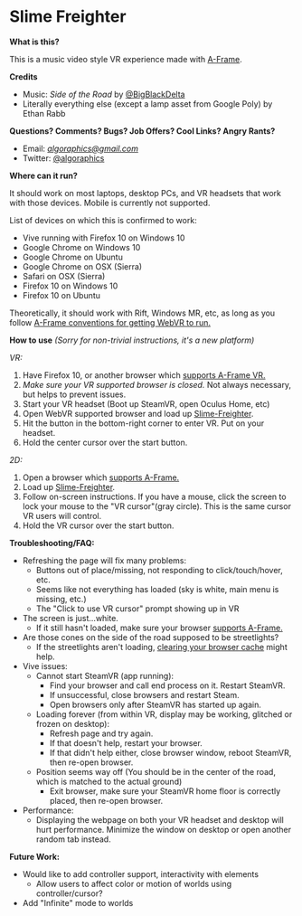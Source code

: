 # Slime Freighter

**What is this?**

This is a music video style VR experience made with [A-Frame](https://aframe.io).

**Credits**
- Music: *Side of the Road* by [@BigBlackDelta](https://twitter.com/bigblackdelta)
- Literally everything else (except a lamp asset from Google Poly) by Ethan Rabb

**Questions? Comments? Bugs? Job Offers? Cool Links? Angry Rants?**
- Email:  *algoraphics@gmail.com*
- Twitter:  [@algoraphics](https://twitter.com/algoraphics)

**Where can it run?**

It should work on most laptops, desktop PCs, and VR headsets that work with those devices.
Mobile is currently not supported.

List of devices on which this is confirmed to work:
- Vive running with Firefox 10 on Windows 10
- Google Chrome on Windows 10
- Google Chrome on Ubuntu
- Google Chrome on OSX (Sierra)
- Safari on OSX (Sierra)
- Firefox 10 on Windows 10
- Firefox 10 on Ubuntu

Theoretically, it should work with Rift, Windows MR, etc, as long as you follow [A-Frame conventions for getting WebVR to run.](https://aframe.io/docs/0.7.0/introduction/vr-headsets-and-webvr-browsers.html)

**How to use** *(Sorry for non-trivial instructions, it's a new platform)*

*VR:*
1. Have Firefox 10, or another browser which [supports A-Frame VR.](https://aframe.io/docs/0.7.0/introduction/vr-headsets-and-webvr-browsers.html)
2. *Make sure your VR supported browser is closed.* Not always necessary, but helps to prevent issues.
3. Start your VR headset (Boot up SteamVR, open Oculus Home, etc)
4. Open WebVR supported browser and load up [Slime-Freighter](https://horse-machine.glitch.me/).
5. Hit the button in the bottom-right corner to enter VR. Put on your headset.
6. Hold the center cursor over the start button.

*2D:*
1. Open a browser which [supports A-Frame.](https://aframe.io/docs/0.7.0/introduction/vr-headsets-and-webvr-browsers.html#which-browsers-does-a-frame-support)
2. Load up [Slime-Freighter](https://horse-machine.glitch.me/).
3. Follow on-screen instructions. If you have a mouse, click the screen to lock your mouse to the "VR cursor"(gray circle). This is the same cursor VR users will control.
4. Hold the VR cursor over the start button.

**Troubleshooting/FAQ:**

- Refreshing the page will fix many problems:
  - Buttons out of place/missing, not responding to click/touch/hover, etc.
  - Seems like not everything has loaded (sky is white, main menu is missing, etc.)
  - The "Click to use VR cursor" prompt showing up in VR
- The screen is just...white.
  - If it still hasn't loaded, make sure your browser [supports A-Frame.](https://aframe.io/docs/0.7.0/introduction/vr-headsets-and-webvr-browsers.html#which-browsers-does-a-frame-support)
- Are those cones on the side of the road supposed to be streetlights?
  - If the streetlights aren't loading, [clearing your browser cache](http://www.refreshyourcache.com/en/home/) might help.
- Vive issues:
  - Cannot start SteamVR (app running):
    - Find your browser and call end process on it. Restart SteamVR.
    - If unsuccessful, close browsers and restart Steam.
    - Open browsers only after SteamVR has started up again.
  - Loading forever (from within VR, display may be working, glitched or frozen on desktop):
    - Refresh page and try again.
    - If that doesn't help, restart your browser.
    - If that didn't help either, close browser window, reboot SteamVR, then re-open browser.
  - Position seems way off (You should be in the center of the road, which is matched to the actual ground)
    - Exit browser, make sure your SteamVR home floor is correctly placed, then re-open browser.
- Performance:
  - Displaying the webpage on both your VR headset and desktop will hurt performance. Minimize the window on desktop or open another random tab instead.

**Future Work:**
- Would like to add controller support, interactivity with elements
  - Allow users to affect color or motion of worlds using controller/cursor?
- Add "Infinite" mode to worlds